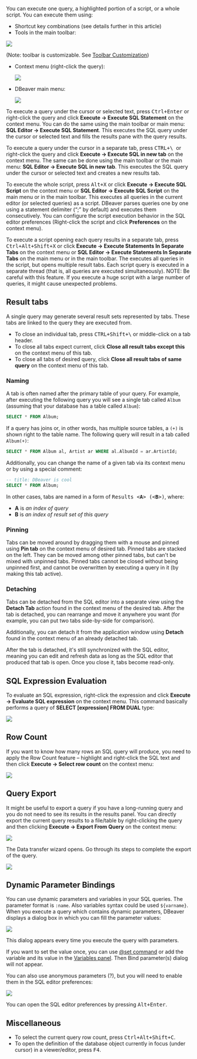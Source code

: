 You can execute one query, a highlighted portion of a script, or a whole script. You can execute them using:
* Shortcut key combinations (see details further in this article)
* Tools in the main toolbar: 

![](images/ug/Execute-buttons.png) 

(Note: toolbar is customizable. See [Toolbar Customization](Toolbar-Customization))

* Context menu (right-click the query):

  ![](images/ug/execute-context-menu.png)

* DBeaver main menu:
 
  ![](images/ug/Execute-main-menu.png)

To execute a query under the cursor or selected text, press <kbd>Ctrl+Enter</kbd> or right-click the query and click **Execute -> Execute SQL Statement** on the context menu. You can do the same using the main toolbar or main menu: **SQL Editor -> Execute SQL Statement**. This executes the SQL query under the cursor or selected text and fills the results pane with the query results.

To execute a query under the cursor in a separate tab, press <kbd>CTRL+\ </kbd> or right-click the query and click **Execute -> Execute SQL in new tab** on the context menu. The same can be done using the main toolbar or the main menu: **SQL Editor -> Execute SQL in new tab**. This executes the SQL query under the cursor or selected text and creates a new results tab.

To execute the whole script, press <kbd>Alt+X</kbd> or click **Execute -> Execute SQL Script** on the context menu or **SQL Editor -> Execute SQL Script** on the main menu or in the main toolbar. This executes all queries in the current editor (or selected queries) as a script. DBeaver parses queries one by one using a statement delimiter (“;” by default) and executes them consecutively. You can configure the script execution behavior in the SQL editor preferences (Right-click the script and click **Preferences** on the context menu).

To execute a script opening each query results in a separate tab, press <kbd>Ctrl+Alt+Shift+X</kbd> or click **Execute -> Execute Statements In Separate Tabs** on the context menu or **SQL Editor -> Execute Statements In Separate Tabs** on the main menu or in the main toolbar. The executes all queries in the script, but opens multiple result tabs. Each script query is executed in a separate thread (that is, all queries are executed simultaneously).
NOTE: Be careful with this feature. If you execute a huge script with a large number of queries, it might cause
unexpected problems.

## Result tabs

A single query may generate several result sets represented by tabs. These tabs are linked to the query they are executed from.

* To close an individual tab, press <kbd>CTRL+Shift+&bsol;</kbd> or middle-click on a tab header. 
* To close all tabs expect current, click **Close all result tabs except this** on the context menu of this tab.
* To close all tabs of desired query, click **Close all result tabs of same query** on the context menu of this tab.

### Naming

A tab is often named after the primary table of your query. For example, after executing the following query you will see a single tab called `Album` (assuming that your database has a table called `Album`):

```sql
SELECT * FROM Album;
```

If a query has joins or, in other words, has multiple source tables, a `(+)` is shown right to the table name. The following query will result in a tab called `Album(+)`:

```sql
SELECT * FROM Album al, Artist ar WHERE al.AlbumId = ar.ArtistId;
```

Additionally, you can change the name of a given tab via its context menu or by using a special comment:

```sql
-- title: DBeaver is cool
SELECT * FROM Album;
```

In other cases, tabs are named in a form of <kbd>Results &lt;**A**&gt; (&lt;**B**&gt;)</kbd>, where:
* **A** is _an index of query_
* **B** is _an index of result set of this query_

### Pinning

Tabs can be moved around by dragging them with a mouse and pinned using **Pin tab** on the context menu of desired tab. Pinned tabs are stacked on the left. They can be moved among other pinned tabs, but can't be mixed with unpinned tabs. Pinned tabs cannot be closed without being unpinned first, and cannot be overwritten by executing a query in it (by making this tab active).

### Detaching

Tabs can be detached from the SQL editor into a separate view using the **Detach Tab** action found in the context menu of the desired tab. After the tab is detached, you can rearrange and move it anywhere you want (for example, you can put two tabs side-by-side for comparison).

Additionally, you can detach it from the application window using **Detach** found in the context menu of an already detached tab.

After the tab is detached, it's still synchronized with the SQL editor, meaning you can edit and refresh data as long as the SQL editor that produced that tab is open. Once you close it, tabs become read-only.

## SQL Expression Evaluation
To evaluate an SQL expression, right-click the expression and click **Execute -> Evaluate SQL expression** on the context menu. This command basically performs a query of **SELECT [expression] FROM DUAL** type:

![](images/ug/Evaluate-SQL-expression.png)

## Row Count
If you want to know how many rows an SQL query will produce, you need to apply the Row Count feature – highlight and right-click the SQL text and then click **Execute -> Select row count** on the context menu:

![](images/ug/Row-Count.png)

## Query Export
It might be useful to export a query if you have a long-running query and you do not need to see its results in the results panel. You can directly export the current query results to a file/table by right-clicking the query and then clicking **Execute -> Export From Query** on the context menu:

![](images/ug/Export-from-Query.png)

The Data transfer wizard opens. Go through its steps to complete the export of the query.

![](images/ug/Data-transfer-window.png)

## Dynamic Parameter Bindings

You can use dynamic parameters and variables in your SQL queries. The parameter format is `:name`. Also variables syntax could be used `${varname}`. When you execute a query which contains dynamic parameters, DBeaver displays a dialog box in which you can fill the parameter values:

![](images/ug/Bind-parameters-dialog.png)

This dialog appears every time you execute the query with parameters.

If you want to set the value once, you can use [@set command](https://github.com/dbeaver/dbeaver/wiki/Client-Side-Scripting) or add the variable and its value in the [Variables panel](https://github.com/dbeaver/dbeaver/wiki/Variables-panel). Then Bind parameter(s) dialog will not appear.

You can also use anonymous parameters (?), but you will need to enable them in the SQL editor preferences:

![](images/ug/Anonymous-SQL-params-Preferences.png)

You can open the SQL editor preferences by pressing <kbd>Alt+Enter</kbd>.

## Miscellaneous
* To select the current query row count, press <kbd>Ctrl+Alt+Shift+C</kbd>.
* To open the definition of the database object currently in focus (under cursor) in a viewer/editor, press <kbd>F4</kbd>.  